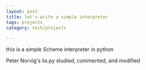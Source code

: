 ```yaml
---
layout: post
title: let's write a simple interpreter
tags: projects
category: tech/projects

---
```


this is a simple Scheme interpreter in python

Peter Norvig's lis.py studied, commented, and modified


<script src="https://gist.github.com/selimslab/a548fc066d2a6d565aa6fe63e49989e0.js"></script>